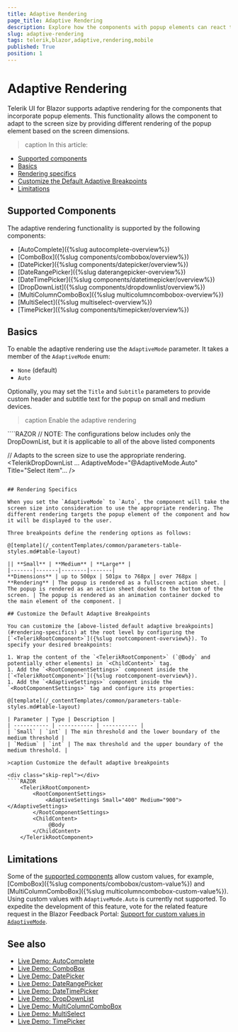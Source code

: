 ```yaml
---
title: Adaptive Rendering
page_title: Adaptive Rendering
description: Explore how the components with popup elements can react to the changes in the
slug: adaptive-rendering
tags: telerik,blazor,adaptive,rendering,mobile
published: True
position: 1
---
```


# Adaptive Rendering

Telerik UI for Blazor supports adaptive rendering for the components that incorporate popup elements. This functionality allows the component to adapt to the screen size by providing different rendering of the popup element based on the screen dimensions.

>caption In this article:

* [Supported components](#supported-components)
* [Basics](#basics)
* [Rendering specifics](#rendering-specifics)
* [Customize the Default Adaptive Breakpoints](#customize-the-default-adaptive-breakpoints)
* [Limitations](#limitations)

## Supported Components

The adaptive rendering functionality is supported by the following components:

* [AutoComplete]({%slug autocomplete-overview%})
* [ComboBox]({%slug components/combobox/overview%})
* [DatePicker]({%slug components/datepicker/overview%})
* [DateRangePicker]({%slug daterangepicker-overview%})
* [DateTimePicker]({%slug components/datetimepicker/overview%})
* [DropDownList]({%slug components/dropdownlist/overview%})
* [MultiColumnComboBox]({%slug multicolumncombobox-overview%})
* [MultiSelect]({%slug multiselect-overview%})
* [TimePicker]({%slug components/timepicker/overview%})

## Basics

To enable the adaptive rendering use the `AdaptiveMode` parameter. It takes a member of the `AdaptiveMode` enum:

* `None` (default)
* `Auto`

Optionally, you may set the `Title` and `Subtitle` parameters to provide custom header and subtitle text for the popup on small and medium devices.

>caption Enable the adaptive rendering

<div class="skip-repl"></div>
````RAZOR
// NOTE: The configurations below includes only the DropDownList, but it is applicable to all of the above listed components

// Adapts to the screen size to use the appropriate rendering.
<TelerikDropDownList ... AdaptiveMode="@AdaptiveMode.Auto" Title="Select item"... />
````

## Rendering Specifics

When you set the `AdaptiveMode` to `Auto`, the component will take the screen size into consideration to use the appropriate rendering. The different rendering targets the popup element of the component and how it will be displayed to the user.

Three breakpoints define the rendering options as follows:

@[template](/_contentTemplates/common/parameters-table-styles.md#table-layout)

|| **Small** | **Medium** | **Large** |
|-------|-------|--------|-------|
**Dimensions** | up to 500px | 501px to 768px | over 768px |
**Rendering** | The popup is rendered as a fullscreen action sheet. | The popup is rendered as an action sheet docked to the bottom of the screen. | The popup is rendered as an animation container docked to the main element of the component. |

## Customize the Default Adaptive Breakpoints

You can customize the [above-listed default adaptive breakpoints](#rendering-specifics) at the root level by configuring the [`<TelerikRootComponent>`]({%slug rootcomponent-overview%}). To specify your desired breakpoints:

1. Wrap the content of the `<TelerikRootComponent>` (`@Body` and potentially other elements) in `<ChildContent>` tag.
1. Add the `<RootComponentSettings>` component inside the [`<TelerikRootComponent>`]({%slug rootcomponent-overview%}).
1. Add the `<AdaptiveSettings>` component inside the `<RootComponentSettings>` tag and configure its properties:

@[template](/_contentTemplates/common/parameters-table-styles.md#table-layout)

| Parameter | Type | Description |
| ----------- | ----------- | ----------- |
| `Small` | `int` | The min threshold and the lower boundary of the medium threshold |
| `Medium` | `int` | The max threshold and the upper boundary of the medium threshold. |

>caption Customize the default adaptive breakpoints

<div class="skip-repl"></div>
````RAZOR
    <TelerikRootComponent>
        <RootComponentSettings>
            <AdaptiveSettings Small="400" Medium="900"></AdaptiveSettings>
        </RootComponentSettings>
        <ChildContent>
             @Body
        </ChildContent>
    </TelerikRootComponent>
````

## Limitations

Some of the [supported components](#supported-components) allow custom values, for example, [ComboBox]({%slug components/combobox/custom-value%}) and [MultiColumnComboBox]({%slug multicolumncombobox-custom-value%}). Using custom values with `AdaptiveMode.Auto` is currently not supported. To expedite the development of this feature, vote for the related feature request in the Blazor Feedback Portal: [Support for custom values in `AdaptiveMode`](https://feedback.telerik.com/blazor/1611829-support-for-custom-values-in-adaptivemode).

## See also

* [Live Demo: AutoComplete](https://demos.telerik.com/blazor-ui/autocomplete/adaptive)
* [Live Demo: ComboBox](https://demos.telerik.com/blazor-ui/combobox/adaptive)
* [Live Demo: DatePicker](https://demos.telerik.com/blazor-ui/datepicker/adaptive)
* [Live Demo: DateRangePicker](https://demos.telerik.com/blazor-ui/daterangepicker/adaptive)
* [Live Demo: DateTimePicker](https://demos.telerik.com/blazor-ui/datetimepicker/adaptive)
* [Live Demo: DropDownList](https://demos.telerik.com/blazor-ui/dropdownlist/adaptive)
* [Live Demo: MultiColumnComboBox](https://demos.telerik.com/blazor-ui/multicolumncombobox/adaptive)
* [Live Demo: MultiSelect](https://demos.telerik.com/blazor-ui/multiselect/adaptive)
* [Live Demo: TimePicker](https://demos.telerik.com/blazor-ui/timepicker/adaptive)
